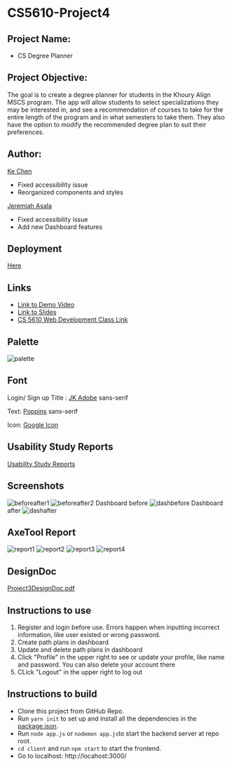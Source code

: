 # CS5610-Project4

## Project Name:

- CS Degree Planner

## Project Objective:

The goal is to create a degree planner for students in the Khoury Align MSCS program. The app will allow students to select specializations they may be interested in, and see a recommendation of courses to take for the entire length of the program and in what semesters to take them. They also have the option to modify the recommended degree plan to suit their preferences.

## Author:

[Ke Chen](https://kechen97.github.io/)

- Fixed accessibility issue
- Reorganized components and styles

[Jeremiah Asala](https://jerryasala.github.io/)

- Fixed accessibility issue
- Add new Dashboard features

## Deployment

[Here](https://csdegree-planner.herokuapp.com/)

## Links

- [Link to Demo Video](https://drive.google.com/file/d/1CDossXZU4uSC0732Pc4yUZRuC2q4O5ak/view?usp=share_link)
- [Link to Slides](https://docs.google.com/presentation/d/125DEhiiGFAGgeMK6UxllhF_ZTRJBRE0_m3tbAw3cngQ/edit?usp=sharing)
- [CS 5610 Web Development Class Link](https://johnguerra.co/classes/webDevelopment_fall_2022/)

## Palette

![palette](https://github.com/KeChen97/CSDegreePlanner/blob/main/Proj4Screenshots/palette.png?raw=true)

## Font

Login/ Sign up Title : [JK Adobe](https://fonts.cdnfonts.com/css/jk-abode) sans-serif

Text: [Poppins](https://fonts.googleapis.com/css2?family=Poppins&display=swap) sans-serif

Icon: [Google Icon](fonts.google.com/icons)

## Usability Study Reports

[Usability Study Reports](https://github.com/KeChen97/CSDegreePlanner/blob/main/Usability%20Study%20Reports.pdf)

## Screenshots

![beforeafter1](https://github.com/KeChen97/CSDegreePlanner/blob/main/Proj4Screenshots/beforeafter1.png?raw=true)
![beforeafter2](https://github.com/KeChen97/CSDegreePlanner/blob/main/Proj4Screenshots/beforeafter2.png?raw=true)
Dashboard before
![dashbefore](https://github.com/KeChen97/CSDegreePlanner/blob/main/Proj3Screenshots/dashbefore.png?raw=true)
Dashboard after
![dashafter](https://github.com/KeChen97/CSDegreePlanner/blob/main/Proj4Screenshots/dashafter.png)

## AxeTool Report

![report1](https://github.com/KeChen97/CSDegreePlanner/blob/main/AxeReport/report1.png)
![report2](https://github.com/KeChen97/CSDegreePlanner/blob/main/AxeReport/report2.png)
![report3](https://github.com/KeChen97/CSDegreePlanner/blob/main/AxeReport/report3.png)
![report4](https://github.com/KeChen97/CSDegreePlanner/blob/main/AxeReport/report4.png)

## DesignDoc

[Project3DesignDoc.pdf](https://github.com/KeChen97/CS5610-Project3/blob/main/Project3DesignDoc.pdf)

## Instructions to use

1. Register and login before use. Errors happen when inputting incorrect information, like user existed or wrong password.
2. Create path plans in dashboard
3. Update and delete path plans in dashboard
4. Click "Profile" in the upper right to see or update your profile, like name and password. You can also delete your account there
5. CLick "Logout" in the upper right to log out

## Instructions to build

- Clone this project from GitHub Repo.
- Run `yarn init` to set up and install all the dependencies in the [package.json](https://github.com/KeChen97/CS5610Project2/blob/main/package.json).
- Run `node app.js` or `nodemon app.js`to start the backend server at repo root.
- `cd client` and run `npm start` to start the frontend.
- Go to localhost: http://locahost:3000/

